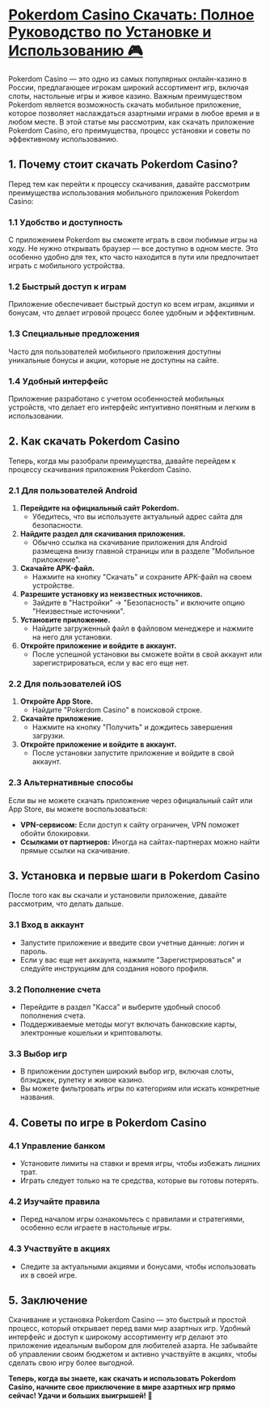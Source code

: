 # [Pokerdom Casino Скачать: Полное Руководство по Установке и Использованию 🎮](https://brandplay.link/FwVc4f)

Pokerdom Casino — это одно из самых популярных онлайн-казино в России, предлагающее игрокам широкий ассортимент игр, включая слоты, настольные игры и живое казино. Важным преимуществом Pokerdom является возможность скачать мобильное приложение, которое позволяет наслаждаться азартными играми в любое время и в любом месте. В этой статье мы рассмотрим, как скачать приложение Pokerdom Casino, его преимущества, процесс установки и советы по эффективному использованию.

## 1. Почему стоит скачать Pokerdom Casino?

Перед тем как перейти к процессу скачивания, давайте рассмотрим преимущества использования мобильного приложения Pokerdom Casino:

### 1.1 Удобство и доступность

С приложением Pokerdom вы сможете играть в свои любимые игры на ходу. Не нужно открывать браузер — все доступно в одном месте. Это особенно удобно для тех, кто часто находится в пути или предпочитает играть с мобильного устройства.

### 1.2 Быстрый доступ к играм

Приложение обеспечивает быстрый доступ ко всем играм, акциями и бонусам, что делает игровой процесс более удобным и эффективным.

### 1.3 Специальные предложения

Часто для пользователей мобильного приложения доступны уникальные бонусы и акции, которые не доступны на сайте.

### 1.4 Удобный интерфейс

Приложение разработано с учетом особенностей мобильных устройств, что делает его интерфейс интуитивно понятным и легким в использовании.

## 2. Как скачать Pokerdom Casino

Теперь, когда мы разобрали преимущества, давайте перейдем к процессу скачивания приложения Pokerdom Casino.

### 2.1 Для пользователей Android

1. **Перейдите на официальный сайт Pokerdom.**
   * Убедитесь, что вы используете актуальный адрес сайта для безопасности.
2. **Найдите раздел для скачивания приложения.**
   * Обычно ссылка на скачивание приложения для Android размещена внизу главной страницы или в разделе "Мобильное приложение".
3. **Скачайте APK-файл.**
   * Нажмите на кнопку "Скачать" и сохраните APK-файл на своем устройстве.
4. **Разрешите установку из неизвестных источников.**
   * Зайдите в "Настройки" → "Безопасность" и включите опцию "Неизвестные источники".
5. **Установите приложение.**
   * Найдите загруженный файл в файловом менеджере и нажмите на него для установки.
6. **Откройте приложение и войдите в аккаунт.**
   * После успешной установки вы сможете войти в свой аккаунт или зарегистрироваться, если у вас его еще нет.

### 2.2 Для пользователей iOS

1. **Откройте App Store.**
   * Найдите "Pokerdom Casino" в поисковой строке.
2. **Скачайте приложение.**
   * Нажмите на кнопку "Получить" и дождитесь завершения загрузки.
3. **Откройте приложение и войдите в аккаунт.**
   * После установки запустите приложение и войдите в свой аккаунт.

### 2.3 Альтернативные способы

Если вы не можете скачать приложение через официальный сайт или App Store, вы можете воспользоваться:

* **VPN-сервисом:** Если доступ к сайту ограничен, VPN поможет обойти блокировки.
* **Ссылками от партнеров:** Иногда на сайтах-партнерах можно найти прямые ссылки на скачивание.

## 3. Установка и первые шаги в Pokerdom Casino

После того как вы скачали и установили приложение, давайте рассмотрим, что делать дальше.

### 3.1 Вход в аккаунт

* Запустите приложение и введите свои учетные данные: логин и пароль.
* Если у вас еще нет аккаунта, нажмите "Зарегистрироваться" и следуйте инструкциям для создания нового профиля.

### 3.2 Пополнение счета

* Перейдите в раздел "Касса" и выберите удобный способ пополнения счета.
* Поддерживаемые методы могут включать банковские карты, электронные кошельки и криптовалюты.

### 3.3 Выбор игр

* В приложении доступен широкий выбор игр, включая слоты, блэкджек, рулетку и живое казино.
* Вы можете фильтровать игры по категориям или искать конкретные названия.

## 4. Советы по игре в Pokerdom Casino

### 4.1 Управление банком

* Установите лимиты на ставки и время игры, чтобы избежать лишних трат.
* Играть следует только на те средства, которые вы готовы потерять.

### 4.2 Изучайте правила

* Перед началом игры ознакомьтесь с правилами и стратегиями, особенно если играете в настольные игры.

### 4.3 Участвуйте в акциях

* Следите за актуальными акциями и бонусами, чтобы использовать их в своей игре.

## 5. Заключение

Скачивание и установка Pokerdom Casino — это быстрый и простой процесс, который открывает перед вами мир азартных игр. Удобный интерфейс и доступ к широкому ассортименту игр делают это приложение идеальным выбором для любителей азарта. Не забывайте об управлении своим бюджетом и активно участвуйте в акциях, чтобы сделать свою игру более выгодной.

**Теперь, когда вы знаете, как скачать и использовать Pokerdom Casino, начните свое приключение в мире азартных игр прямо сейчас! Удачи и больших выигрышей! 🎉**

